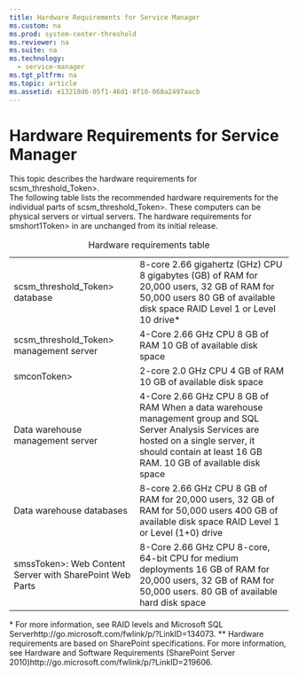 ```yaml
---
title: Hardware Requirements for Service Manager
ms.custom: na
ms.prod: system-center-threshold
ms.reviewer: na
ms.suite: na
ms.technology: 
  - service-manager
ms.tgt_pltfrm: na
ms.topic: article
ms.assetid: e13218d6-05f1-46d1-8f10-068a2497aacb
---
```

# Hardware Requirements for Service Manager
<?xml version="1.0" encoding="utf-8"?>
<developerConceptualDocument xmlns="http://ddue.schemas.microsoft.com/authoring/2003/5" xmlns:xlink="http://www.w3.org/1999/xlink" xmlns:xsi="http://www.w3.org/2001/XMLSchema-instance" xsi:schemaLocation="http://ddue.schemas.microsoft.com/authoring/2003/5 http://dduestorage.blob.core.windows.net/ddueschema/developer.xsd">
  <introduction>
    <para>This topic describes the hardware requirements for <token>scsm_threshold_Token>.</para>
  </introduction>
  <section>
    <title>Hardware Requirements</title>
    <content>
      <para>The following table lists the recommended hardware requirements for the individual parts of <token>scsm_threshold_Token>. These computers can be physical servers or virtual servers.</para>
      <para>
        The hardware requirements for <token>smshort1Token> in  are unchanged from its initial release.</para>
      <table xmlns:caps="http://schemas.microsoft.com/build/caps/2013/11">
        <caption>
          <?Comment j: PAGE # "'Page: '#''"169361 2012-08-29T14:08:00Z  Id='1?>Hardware requirements table<?CommentEnd Id='1'
    ?></caption>
        <tbody>
          <tr>
            <TD>
              <para>
                <token>scsm_threshold_Token> database</para>
            </TD>
            <TD>
              <para>8-core 2.66 gigahertz (GHz) CPU</para>
              <para>
                <?Comment j: PAGE # "'Page: '#''"174421 2012-08-29T14:08:00Z  Id='2?>8 gigabytes (GB) of RAM for 20,000 users, 32 GB of RAM for 50,000 users<?CommentEnd Id='2'
    ?></para>
              <para>80 GB of available disk space</para>
              <para>RAID Level 1 or Level 10 drive*</para>
            </TD>
          </tr>
          <tr>
            <TD>
              <para>
                <token>scsm_threshold_Token> management server</para>
            </TD>
            <TD>
              <para>
                <?Comment JD: PAGE # "'Page: '#''"238454 2012-08-29T14:08:00Z  Id='3?>4-Core 2.66 GHz CPU<?CommentEnd Id='3'
    ?></para>
              <para>
                <?Comment j: PAGE # "'Page: '#''"174421 2012-08-29T14:08:00Z  Id='4?>8 GB of RAM<?CommentEnd Id='4'
    ?></para>
              <para>10 GB of available disk space</para>
            </TD>
          </tr>
          <tr>
            <TD>
              <para>
                <token>smconToken>
              </para>
            </TD>
            <TD>
              <para>2-core 2.0 GHz CPU</para>
              <para>4 GB of RAM</para>
              <para>10 GB of available disk space</para>
            </TD>
          </tr>
          <tr>
            <TD>
              <para>Data warehouse management server</para>
            </TD>
            <TD>
              <para>
                <?Comment JD: PAGE # "'Page: '#''"238454 2012-08-29T14:08:00Z  Id='5?>4-Core 2.66 GHz CPU<?CommentEnd Id='5'
    ?></para>
              <para>
                <?Comment j: PAGE # "'Page: '#''"174421 2012-08-29T14:08:00Z  Id='6?>8 GB of RAM <!--Removed broken links to Hardware Performance--><?CommentEnd Id='6'
    ?></para>
              <para>When a data warehouse management group and SQL Server Analysis Services are hosted on a single server, it should contain at least 16 GB RAM.</para>
              <para>10 GB of available disk space</para>
            </TD>
          </tr>
          <tr>
            <TD>
              <para>Data warehouse databases</para>
            </TD>
            <TD>
              <para>8-core 2.66 GHz CPU</para>
              <para>
                <?Comment j: PAGE # "'Page: '#''"174421 2012-08-29T14:08:00Z  Id='7?>8 GB of RAM for 20,000 users, 32 GB of RAM for 50,000 users<?CommentEnd Id='7'
    ?></para>
              <para>400 GB of available disk space</para>
              <para>RAID Level 1 or Level (1+0) drive</para>
            </TD>
          </tr>
          <tr>
            <TD>
              <para>
                <token>smssToken>: Web Content Server with SharePoint Web Parts</para>
            </TD>
            <TD>
              <para>
                <?Comment JD: PAGE # "'Page: '#''"238454 2012-08-29T14:08:00Z  Id='8?>
                <?Comment j: PAGE # "'Page: '#''"Per discussion with Jim Truher, we are using the same hardware specs at the SM MS for the WCS. 2012-08-29T14:08:00Z  Id='9?>8-Core 2.66 GHz CPU<?CommentEnd Id='9'
    ?><?CommentEnd Id='8'
    ?></para>
              <para>8-core, 64-bit CPU for medium deployments</para>
              <para>
                <?Comment j: PAGE # "'Page: '#''"174421 2012-08-29T14:08:00Z  Id='10?>16 GB of RAM for 20,000 users, 32 GB of RAM for 50,000 users.<?CommentEnd Id='10'
    ?></para>
              <para>80 GB of available hard disk space</para>
            </TD>
          </tr>
        </tbody>
      </table>
      <para>* For more information, see <externalLink><linkText>RAID levels and Microsoft SQL Server</linkText><linkUri>http://go.microsoft.com/fwlink/p/?LinkID=134073</linkUri></externalLink>.</para>
      <para>** Hardware requirements are based on SharePoint specifications. For more information, see <externalLink><linkText>Hardware and Software Requirements (SharePoint Server 2010)</linkText><linkUri>http://go.microsoft.com/fwlink/p/?LinkID=219606</linkUri></externalLink>.</para>
    </content>
  </section>
  <relatedTopics/>
</developerConceptualDocument>

